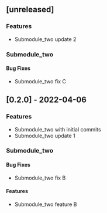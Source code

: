 ## [unreleased]

### Features

- Submodule_two update 2

### Submodule_two

#### Bug Fixes

- Submodule_two fix C

## [0.2.0] - 2022-04-06

### Features

- Submodule_two with initial commits
- Submodule_two update 1

### Submodule_two

#### Bug Fixes

- Submodule_two fix B

#### Features

- Submodule_two feature B

